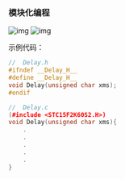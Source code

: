 ### 模块化编程
![img](https://img2023.cnblogs.com/blog/3583913/202502/3583913-20250212092838560-1133223718.png)
![img](https://img2023.cnblogs.com/blog/3583913/202502/3583913-20250212094022352-1478067916.png)


示例代码：
```cpp
//  Delay.h
#ifndef __Delay_H__
#define __Delay_H__
void Delay(unsigned char xms);
#endif
```

```cpp
//  Delay.c
(#include <STC15F2K60S2.H>)
void Delay(unsigned char xms){
    .
    .
    .
    .
    .
}
```